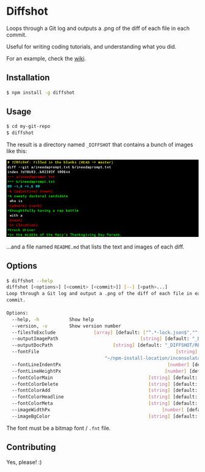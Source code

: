 # Diffshot

Loops through a Git log and outputs a .png of the diff of each file in each commit.

Useful for writing coding tutorials, and understanding what you did.

For an example, check the [wiki](https://github.com/RobertAKARobin/diffshot/wiki).

## Installation

```sh
$ npm install -g diffshot
```

## Usage

```sh
$ cd my-git-repo
$ diffshot
```

The result is a directory named `_DIFFSHOT` that contains a bunch of images like this:

![Diffshot sample](https://raw.githubusercontent.com/RobertAKARobin/diffshot/master/image.png)

...and a file named `README.md` that lists the text and images of each diff.

## Options

```sh
$ diffshot --help
diffshot [<options>] [<commit> [<commit>]] [--] [<path>...]
Loop through a Git log and output a .png of the diff of each file in each
commit.

Options:
  --help, -h           Show help                                       [boolean]
  --version, -v        Show version number                             [boolean]
  --filesToExclude              [array] [default: ["^.*-lock.json$","^.*.fnt$"]]
  --outputImagePath                              [string] [default: "_DIFFSHOT"]
  --outputDocPath                      [string] [default: "_DIFFSHOT/README.md"]
  --fontFile                                                  [string] [default:
                                    "~/npm-install-location/inconsolata_16.fnt"]
  --fontLineIndentPx                                       [number] [default: 5]
  --fontLineHeightPx                                      [number] [default: 20]
  --fontColorMain                                   [string] [default: "ffffff"]
  --fontColorDelete                                 [string] [default: "ff0000"]
  --fontColorAdd                                    [string] [default: "00ff00"]
  --fontColorHeadline                               [string] [default: "ffff00"]
  --fontColorMeta                                   [string] [default: "00ffff"]
  --imageWidthPx                                         [number] [default: 800]
  --imageBgColor                                    [string] [default: "000000"]
```

The font must be a bitmap font / `.fnt` file.

## Contributing

Yes, please! :)
